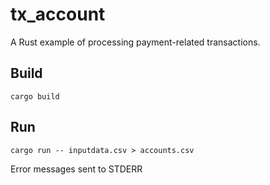 # tx_account

A Rust example of processing payment-related transactions.

## Build

```shell script
cargo build
```

## Run

```shell script
cargo run -- inputdata.csv > accounts.csv 
```

Error messages sent to STDERR

